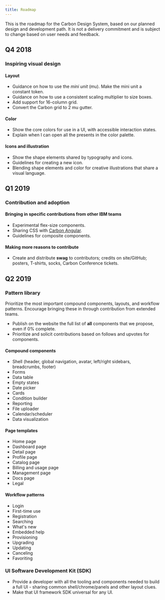 ```yaml
---
title: Roadmap
---
```


This is the roadmap for the Carbon Design System, based on our planned design and development path. It is not a delivery commitment and is subject to change based on user needs and feedback.

## Q4 2018

### Inspiring visual design

#### Layout

- Guidance on how to use the _mini unit_ (mu). Make the mini unit a constant token.
- Guidance on how to use a consistent scaling multiplier to size boxes.
- Add support for 16-column grid.
- Convert the Carbon grid to 2 mu gutter.

#### Color

- Show the core colors for use in a UI, with accessible interaction states.
- Explain when I can open all the presents in the color palette.

#### Icons and illustration

- Show the shape elements shared by typography and icons.
- Guidelines for creating a new icon.
- Blending shape elements and color for creative illustrations that share a visual language.

## Q1 2019

### Contribution and adoption

#### Bringing in specific contributions from other IBM teams

- Experimental flex-size components.
- Sharing CSS with [Carbon Angular](/getting-started/developers/angular).
- Guidelines for composite components.

#### Making more reasons to contribute

- Create and distribute **swag** to contributors; credits on site/GitHub; posters, T-shirts, socks, Carbon Conference tickets.

## Q2 2019

### Pattern library

Prioritize the most important compound components, layouts, and workflow patterns. Encourage bringing these in through contribution from extended teams.

- Publish on the website the full list of **all** components that we propose, even if 0% complete.
- Prioritize and solicit contributions based on follows and upvotes for components.

#### Compound components

- Shell (header, global navigation, avatar, left/right sidebars, breadcrumbs, footer)
- Forms
- Data table
- Empty states
- Date picker
- Cards
- Condition builder
- Reporting
- File uploader
- Calendar/scheduler
- Data visualization

#### Page templates

- Home page
- Dashboard page
- Detail page
- Profile page
- Catalog page
- Billing and usage page
- Management page
- Docs page
- Legal

#### Workflow patterns

- Login
- First-time use
- Registration
- Searching
- What's new
- Embedded help
- Provisioning
- Upgrading
- Updating
- Canceling
- Favoriting

### UI Software Development Kit (SDK)

- Provide a developer with all the tooling and components needed to build a full UI - sharing common shell/chrome/panels and other layout clues.
- Make that UI framework SDK universal for any UI.
